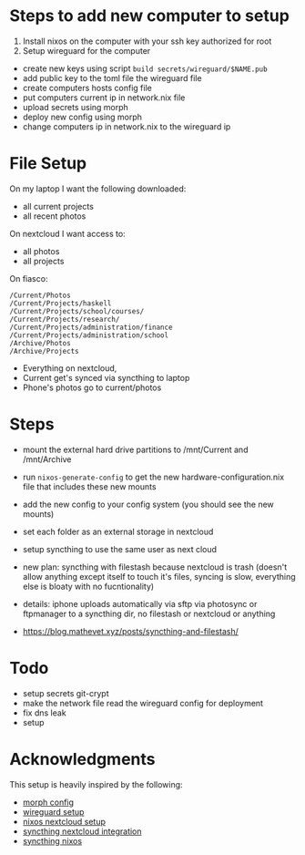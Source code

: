# Steps to add new computer to setup

1. Install nixos on the computer with your ssh key authorized for root
2. Setup wireguard for the computer
  - create new keys using script `build secrets/wireguard/$NAME.pub`
  - add public key to the toml file the wireguard file
  - create computers hosts config file
  - put computers current ip in network.nix file
  - upload secrets using morph
  - deploy new config using morph
  - change computers ip in network.nix to the wireguard ip


# File Setup

On my laptop I want the following downloaded:

- all current projects
- all recent photos

On nextcloud I want access to:

- all photos
- all projects

On fiasco:

```
/Current/Photos
/Current/Projects/haskell
/Current/Projects/school/courses/
/Current/Projects/research/
/Current/Projects/administration/finance
/Current/Projects/administration/school
/Archive/Photos
/Archive/Projects
```

- Everything on nextcloud,
- Current get's synced via syncthing to laptop
- Phone's photos go to current/photos

# Steps

- mount the external hard drive partitions to /mnt/Current and /mnt/Archive
- run `nixos-generate-config` to get the new hardware-configuration.nix file that includes these new mounts
- add the new config to your config system (you should see the new mounts)
- set each folder as an external storage in nextcloud
- setup syncthing to use the same user as next cloud

- new plan: syncthing with filestash because nextcloud is trash (doesn't allow anything except itself to touch it's files, syncing is slow, everything else is bloaty with no fucntionality)
- details: iphone uploads automatically via sftp via photosync or ftpmanager to a syncthing dir, no filestash or nextcloud or anything
- https://blog.mathevet.xyz/posts/syncthing-and-filestash/

# Todo

- setup secrets git-crypt
- make the network file read the wireguard config for deployment
- fix dns leak
- setup 
 
# Acknowledgments

This setup is heavily inspired by the following:

- [morph config](https://github.com/Xe/blog-nixos-configs)
- [wireguard setup](https://github.com/abcdw/rde)
- [nixos nextcloud setup](https://jacobneplokh.com/how-to-setup-nextcloud-on-nixos/)
- [syncthing nextcloud integration](https://itcamefromtheinternet.com/blog/nextcloud-syncthing-integration/)
- [syncthing nixos](https://cloud.tissot.de/gitea/benneti/nixos/src/commit/a6ec7bd0206642537596ffdf11049af8312ca6c6)

